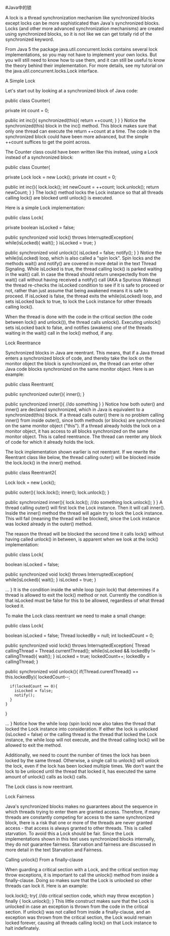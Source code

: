 #Java中的锁

A lock is a thread synchronization mechanism like synchronized blocks except locks can be more sophisticated than Java's synchronized blocks. Locks (and other more advanced synchronization mechanisms) are created using synchronized blocks, so it is not like we can get totally rid of the synchronized keyword.

From Java 5 the package java.util.concurrent.locks contains several lock implementations, so you may not have to implement your own locks. But you will still need to know how to use them, and it can still be useful to know the theory behind their implementation. For more details, see my tutorial on the java.util.concurrent.locks.Lock interface.

A Simple Lock

Let's start out by looking at a synchronized block of Java code:

public class Counter{

  private int count = 0;

  public int inc(){
    synchronized(this){
      return ++count;
    }
  }
}
Notice the synchronized(this) block in the inc() method. This block makes sure that only one thread can execute the return ++count at a time. The code in the synchronized block could have been more advanced, but the simple ++count suffices to get the point across.

The Counter class could have been written like this instead, using a Lock instead of a synchronized block:

public class Counter{

  private Lock lock = new Lock();
  private int count = 0;

  public int inc(){
    lock.lock();
    int newCount = ++count;
    lock.unlock();
    return newCount;
  }
}
The lock() method locks the Lock instance so that all threads calling lock() are blocked until unlock() is executed.

Here is a simple Lock implementation:

public class Lock{

  private boolean isLocked = false;

  public synchronized void lock()
  throws InterruptedException{
    while(isLocked){
      wait();
    }
    isLocked = true;
  }

  public synchronized void unlock(){
    isLocked = false;
    notify();
  }
}
Notice the while(isLocked) loop, which is also called a "spin lock". Spin locks and the methods wait() and notify() are covered in more detail in the text Thread Signaling. While isLocked is true, the thread calling lock() is parked waiting in the wait() call. In case the thread should return unexpectedly from the wait() call without having received a notify() call (AKA a Spurious Wakeup) the thread re-checks the isLocked condition to see if it is safe to proceed or not, rather than just assume that being awakened means it is safe to proceed. If isLocked is false, the thread exits the while(isLocked) loop, and sets isLocked back to true, to lock the Lock instance for other threads calling lock().

When the thread is done with the code in the critical section (the code between lock() and unlock()), the thread calls unlock(). Executing unlock() sets isLocked back to false, and notifies (awakens) one of the threads waiting in the wait() call in the lock() method, if any.

Lock Reentrance

Synchronized blocks in Java are reentrant. This means, that if a Java thread enters a synchronized block of code, and thereby take the lock on the monitor object the block is synchronized on, the thread can enter other Java code blocks synchronized on the same monitor object. Here is an example:

public class Reentrant{

  public synchronized outer(){
    inner();
  }

  public synchronized inner(){
    //do something
  }
}
Notice how both outer() and inner() are declared synchronized, which in Java is equivalent to a synchronized(this) block. If a thread calls outer() there is no problem calling inner() from inside outer(), since both methods (or blocks) are synchronized on the same monitor object ("this"). If a thread already holds the lock on a monitor object, it has access to all blocks synchronized on the same monitor object. This is called reentrance. The thread can reenter any block of code for which it already holds the lock.

The lock implementation shown earlier is not reentrant. If we rewrite the Reentrant class like below, the thread calling outer() will be blocked inside the lock.lock() in the inner() method.

public class Reentrant2{

  Lock lock = new Lock();

  public outer(){
    lock.lock();
    inner();
    lock.unlock();
  }

  public synchronized inner(){
    lock.lock();
    //do something
    lock.unlock();
  }
}
A thread calling outer() will first lock the Lock instance. Then it will call inner(). Inside the inner() method the thread will again try to lock the Lock instance. This will fail (meaning the thread will be blocked), since the Lock instance was locked already in the outer() method.

The reason the thread will be blocked the second time it calls lock() without having called unlock() in between, is apparent when we look at the lock() implementation:

public class Lock{

  boolean isLocked = false;

  public synchronized void lock()
  throws InterruptedException{
    while(isLocked){
      wait();
    }
    isLocked = true;
  }

  ...
}
It is the condition inside the while loop (spin lock) that determines if a thread is allowed to exit the lock() method or not. Currently the condition is that isLocked must be false for this to be allowed, regardless of what thread locked it.

To make the Lock class reentrant we need to make a small change:

public class Lock{

  boolean isLocked = false;
  Thread  lockedBy = null;
  int     lockedCount = 0;

  public synchronized void lock()
  throws InterruptedException{
    Thread callingThread = Thread.currentThread();
    while(isLocked && lockedBy != callingThread){
      wait();
    }
    isLocked = true;
    lockedCount++;
    lockedBy = callingThread;
  }


  public synchronized void unlock(){
    if(Thread.curentThread() == this.lockedBy){
      lockedCount--;

      if(lockedCount == 0){
        isLocked = false;
        notify();
      }
    }
  }

  ...
}
Notice how the while loop (spin lock) now also takes the thread that locked the Lock instance into consideration. If either the lock is unlocked (isLocked = false) or the calling thread is the thread that locked the Lock instance, the while loop will not execute, and the thread calling lock() will be allowed to exit the method.

Additionally, we need to count the number of times the lock has been locked by the same thread. Otherwise, a single call to unlock() will unlock the lock, even if the lock has been locked multiple times. We don't want the lock to be unloced until the thread that locked it, has executed the same amount of unlock() calls as lock() calls.

The Lock class is now reentrant.

Lock Fairness

Java's synchronized blocks makes no guarantees about the sequence in which threads trying to enter them are granted access. Therefore, if many threads are constantly competing for access to the same synchronized block, there is a risk that one or more of the threads are never granted access - that access is always granted to other threads. This is called starvation. To avoid this a Lock should be fair. Since the Lock implementations shown in this text uses synchronized blocks internally, they do not guarantee fairness. Starvation and fairness are discussed in more detail in the text Starvation and Fairness.

Calling unlock() From a finally-clause

When guarding a critical section with a Lock, and the critical section may throw exceptions, it is important to call the unlock() method from inside a finally-clause. Doing so makes sure that the Lock is unlocked so other threads can lock it. Here is an example:

lock.lock();
try{
  //do critical section code, which may throw exception
} finally {
  lock.unlock();
}
This little construct makes sure that the Lock is unlocked in case an exception is thrown from the code in the critical section. If unlock() was not called from inside a finally-clause, and an exception was thrown from the critical section, the Lock would remain locked forever, causing all threads calling lock() on that Lock instance to halt indefinately.